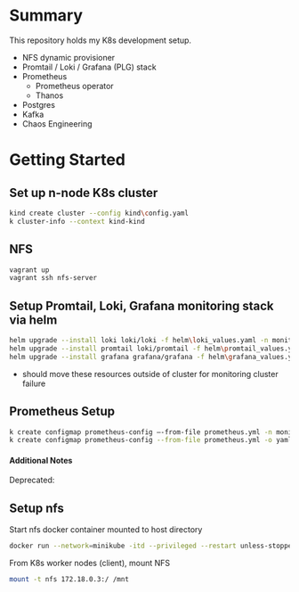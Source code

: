 # Summary

This repository holds my K8s development setup. 

- NFS dynamic provisioner
- Promtail / Loki / Grafana (PLG) stack
- Prometheus
  - Prometheus operator
  - Thanos
- Postgres
- Kafka
- Chaos Engineering


# Getting Started

## Set up n-node K8s cluster

```Bash
kind create cluster --config kind\config.yaml
k cluster-info --context kind-kind
```

## NFS
```Bash
vagrant up
vagrant ssh nfs-server
```




## Setup Promtail, Loki, Grafana monitoring stack via helm
```Bash
helm upgrade --install loki loki/loki -f helm\loki_values.yaml -n monitoring
helm upgrade --install promtail loki/promtail -f helm\promtail_values.yaml -n monitoring
helm upgrade --install grafana grafana/grafana -f helm\grafana_values.yaml -n monitoring
```  
- should move these resources outside of cluster for monitoring cluster failure


## Prometheus Setup
```Bash
k create configmap prometheus-config —-from-file prometheus.yml -n monitoring
k create configmap prometheus-config --from-file prometheus.yml -o yaml --dry-run | k replace -f -
```

#### Additional Notes

Deprecated:

## Setup nfs
Start nfs docker container mounted to host directory
```Bash
docker run --network=minikube -itd --privileged --restart unless-stopped -e SHARED_DIRECTORY=/data -v //d/data/nfs-storage:/data -p 2049:2049 itsthenetwork/nfs-server-alpine:12
```
From K8s worker nodes (client), mount NFS
```Bash
mount -t nfs 172.18.0.3:/ /mnt
```